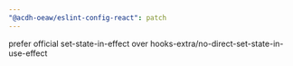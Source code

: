 ```yaml
---
"@acdh-oeaw/eslint-config-react": patch
---
```


prefer official set-state-in-effect over hooks-extra/no-direct-set-state-in-use-effect
